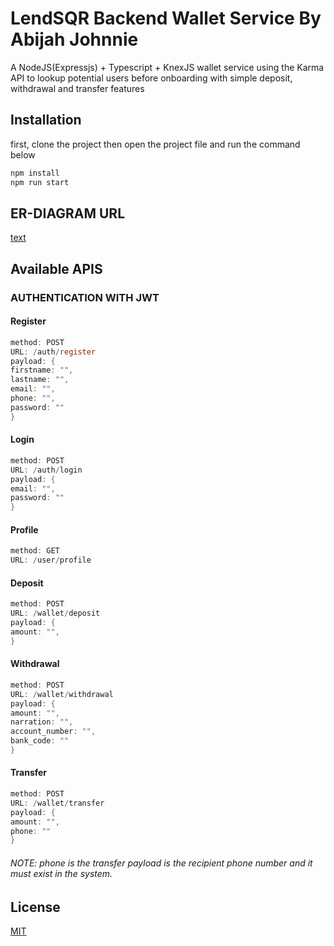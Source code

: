 # LendSQR Backend Wallet Service By Abijah Johnnie

A NodeJS(Expressjs) + Typescript + KnexJS wallet service  using the Karma API to lookup potential users before onboarding with simple deposit, withdrawal and transfer features

## Installation

first, clone the project then open the project file and run the command below

```bash
npm install
npm run start
```

## ER-DIAGRAM URL
[text](https://dbdesigner.page.link/XSgTSraTKR4hBHkL8)


## Available APIS

### AUTHENTICATION WITH JWT

#### Register
```c
method: POST
URL: /auth/register
payload: {
firstname: "",
lastname: "",
email: "",
phone: "",
password: ""
}
```

#### Login
```c
method: POST
URL: /auth/login
payload: {
email: "",
password: ""
}
```

#### Profile
```c
method: GET
URL: /user/profile
```

#### Deposit
```c
method: POST
URL: /wallet/deposit
payload: {
amount: "",
}
```

#### Withdrawal
```c
method: POST
URL: /wallet/withdrawal
payload: {
amount: "",
narration: "",
account_number: "",
bank_code: ""
}
```

#### Transfer
```c
method: POST
URL: /wallet/transfer
payload: {
amount: "",
phone: ""
}
```
###### NOTE: phone is the transfer payload is the recipient phone number and it must exist in the system.


## License

[MIT](https://choosealicense.com/licenses/mit/)